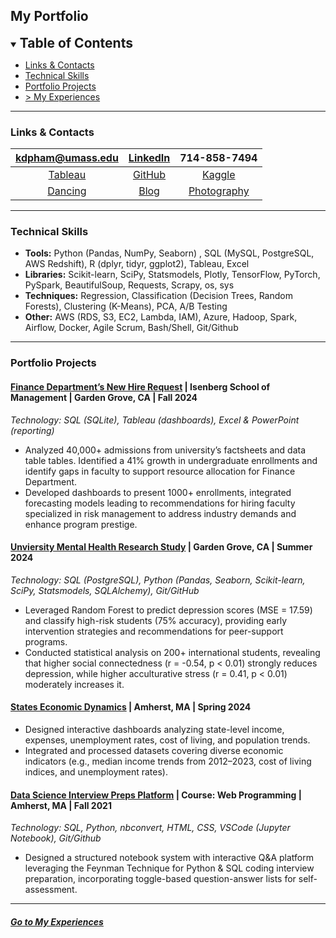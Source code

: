 ## My Portfolio

<details open>
  <summary><span style="font-size: 1.5em; font-weight: bold">Table of Contents</span></summary>
  <ul>
    <li><a href="#links--contacts">Links & Contacts</a></li>
    <li><a href="#technical-skills">Technical Skills</a></li>
    <li><a href="#portfolio-projects">Portfolio Projects</a></li>
    <li><a href="./my-experiences"> > My Experiences</a></li>
    <!-- <li><a href="#professional-experience">Professional Experience</a></li>
    <li><a href="#education">Education</a></li>
    <li><a href="#interests">Interests</a></li>
    <li><a href="./another-page.html#page-two">Page Two</a></li> -->
  </ul>
</details>


* * *

### Links & Contacts

|   kdpham@umass.edu   |  [LinkedIn][linkedin]  |     714-858-7494     |
|:--------------------:|:----------------------:|:--------------------:|
|  [Tableau][tableau]  |    [GitHub][github]    |   [Kaggle][kaggle]   |
| [Dancing][instagram] |      [Blog][blog]      | [Photography][vsco]  |

[linkedin]: https://www.linkedin.com/in/kdpham1002/
[github]: https://github.com/kdpham-01002?tab=repositories
[tableau]: https://public.tableau.com/app/profile/kdpham.umass/vizzes
[kaggle]: https://www.kaggle.com/teenee3051
[vsco]: https://vsco.co/teenee3051/gallery
[instagram]: https://www.instagram.com/teenee_archives/reels/
[blog]: https://isenbergmarketing.wordpress.com/2023/06/12/netflix-and-learn/?fbclid=IwZXh0bgNhZW0CMTEAAR1hEqlSY2sZx2p6ysM-EFkoQkFC4r9FBFxAKLc-z-wHuv3fW_YzuziMpSc_aem_v81C0HMR5vpAzpT02UQxqA


<!-- [Resume][resume]  -->
<!-- [resume]: https://drive.google.com/file/d/1XK4EnbtcbcLng_BA5krfmxzvNpKASurw/view?usp=sharing -->
<!-- [old resume]: https://drive.google.com/file/d/1Djv6lo-Yw6XH4yhkJHX_XsKUxx8IvYkB/view?usp=share_link -->

<!-- [Website][website]  -->
<!-- [website]: https://kdpham-01002.github.io/DS_portfolio/ -->
<!-- https://vsco.co/teenee3051/gallery -->

* * *

### Technical Skills

- **Tools:** Python (Pandas, NumPy, Seaborn) , SQL (MySQL, PostgreSQL, AWS Redshift), R (dplyr, tidyr, ggplot2), Tableau, Excel
- **Libraries:** Scikit-learn, SciPy, Statsmodels, Plotly, TensorFlow, PyTorch, PySpark, BeautifulSoup, Requests, Scrapy, os, sys
- **Techniques:** Regression, Classification (Decision Trees, Random Forests), Clustering (K-Means), PCA, A/B Testing
- **Other:** AWS (RDS, S3, EC2, Lambda, IAM), Azure, Hadoop, Spark, Airflow, Docker, Agile Scrum, Bash/Shell, Git/Github

* * *

### Portfolio Projects

#### **[Finance Department’s New Hire Request](https://github.com/kdpham-01002/Finance-Dept-New-Hire-Request)** \| Isenberg School of Management \| Garden Grove, CA \| Fall 2024

*Technology: SQL (SQLite), Tableau (dashboards), Excel & PowerPoint (reporting)*
- Analyzed 40,000+ admissions from university’s factsheets and data table tables. Identified a 41% growth in undergraduate enrollments and identify gaps in faculty to support resource allocation for Finance Department.
- Developed dashboards to present 1000+ enrollments, integrated forecasting models leading to recommendations for hiring faculty specialized in risk management to address industry demands and enhance program prestige.

#### **[Unviersity Mental Health Research Study](https://github.com/kdpham-01002/University-Mental-Health-Research-Study)** \| Garden Grove, CA \| Summer 2024

*Technology: SQL (PostgreSQL), Python (Pandas, Seaborn, Scikit-learn, SciPy, Statsmodels, SQLAlchemy), Git/GitHub*
- Leveraged Random Forest to predict depression scores (MSE = 17.59) and classify high-risk students (75% accuracy), providing early intervention strategies and recommendations for peer-support programs.
- Conducted statistical analysis on 200+ international students, revealing that higher social connectedness (r = -0.54, p < 0.01) strongly reduces depression, while higher acculturative stress (r = 0.41, p < 0.01) moderately increases it.

#### **[States Economic Dynamics](https://github.com/kdpham-01002/State-Economic-Dynamics-Analysis)** \| Amherst, MA \| Spring 2024

- Designed interactive dashboards analyzing state-level income, expenses, unemployment rates, cost of living, and population trends.
- Integrated and processed datasets covering diverse economic indicators (e.g., median income trends from 2012–2023, cost of living indices, and unemployment rates).

#### **[Data Science Interview Preps Platform](https://github.com/kdpham-01002/Data-Science-Interview-Preps-Platform)** \| Course: Web Programming \| Amherst, MA \| Fall 2021

*Technology: SQL, Python, nbconvert, HTML, CSS, VSCode (Jupyter Notebook), Git/Github*
- Designed a structured notebook system with interactive Q&A platform leveraging the Feynman Technique for Python & SQL coding interview preparation, incorporating toggle-based question-answer lists for self-assessment.

* * *

##### [Go to My Experiences](./my-experiences)

<!-- * * * -->